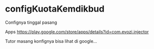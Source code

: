 # configKuotaKemdikbud
Confignya tinggal pasang

Apps
https://play.google.com/store/apps/details?id=com.evozi.injector

Tutor masang konfignya bisa lihat di google...

